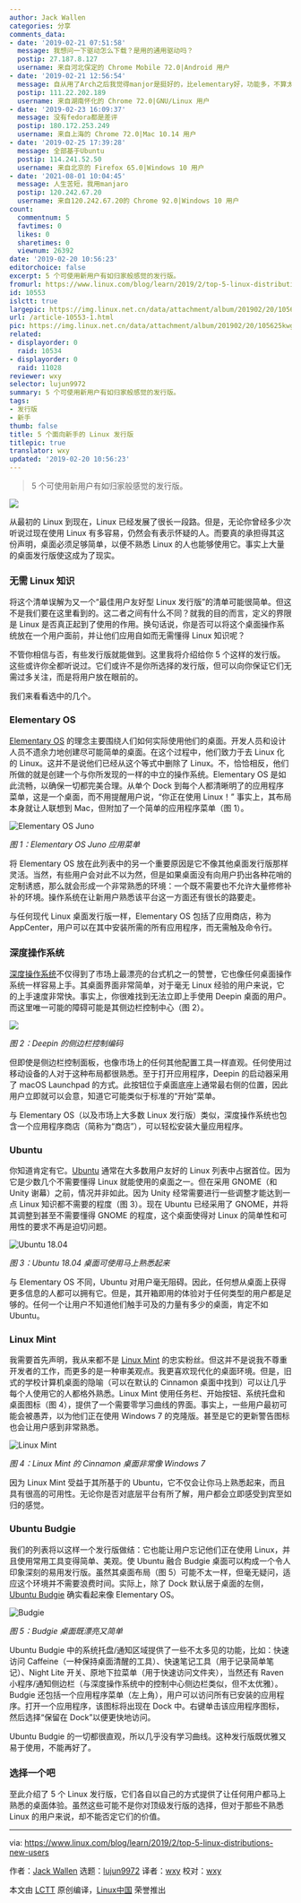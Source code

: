```yaml
---
author: Jack Wallen
categories: 分享
comments_data:
- date: '2019-02-21 07:51:58'
  message: 我想问一下驱动怎么下载？是用的通用驱动吗？
  postip: 27.187.8.127
  username: 来自河北保定的 Chrome Mobile 72.0|Android 用户
- date: '2019-02-21 12:56:54'
  message: 自从用了Arch之后我觉得manjor是挺好的，比elementary好，功能多，不算太复杂。就是操作方式稍微和ubuntu类不太一样
  postip: 111.22.202.189
  username: 来自湖南怀化的 Chrome 72.0|GNU/Linux 用户
- date: '2019-02-23 16:09:37'
  message: 没有fedora都是差评
  postip: 180.172.253.249
  username: 来自上海的 Chrome 72.0|Mac 10.14 用户
- date: '2019-02-25 17:39:28'
  message: 全部基于Ubuntu
  postip: 114.241.52.50
  username: 来自北京的 Firefox 65.0|Windows 10 用户
- date: '2021-08-01 10:04:45'
  message: 人生苦短，我用manjaro
  postip: 120.242.67.20
  username: 来自120.242.67.20的 Chrome 92.0|Windows 10 用户
count:
  commentnum: 5
  favtimes: 0
  likes: 0
  sharetimes: 0
  viewnum: 26392
date: '2019-02-20 10:56:23'
editorchoice: false
excerpt: 5 个可使用新用户有如归家般感觉的发行版。
fromurl: https://www.linux.com/blog/learn/2019/2/top-5-linux-distributions-new-users
id: 10553
islctt: true
largepic: https://img.linux.net.cn/data/attachment/album/201902/20/105625kwgc718grg6npzx7.jpg
url: /article-10553-1.html
pic: https://img.linux.net.cn/data/attachment/album/201902/20/105625kwgc718grg6npzx7.jpg.thumb.jpg
related:
- displayorder: 0
  raid: 10534
- displayorder: 0
  raid: 11028
reviewer: wxy
selector: lujun9972
summary: 5 个可使用新用户有如归家般感觉的发行版。
tags:
- 发行版
- 新手
thumb: false
title: 5 个面向新手的 Linux 发行版
titlepic: true
translator: wxy
updated: '2019-02-20 10:56:23'
---
```



> 
> 5 个可使用新用户有如归家般感觉的发行版。
> 
> 
> 


![](/data/attachment/album/201902/20/105625kwgc718grg6npzx7.jpg)


从最初的 Linux 到现在，Linux 已经发展了很长一段路。但是，无论你曾经多少次听说过现在使用 Linux 有多容易，仍然会有表示怀疑的人。而要真的承担得其这份声明，桌面必须足够简单，以便不熟悉 Linux 的人也能够使用它。事实上大量的桌面发行版使这成为了现实。


### 无需 Linux 知识


将这个清单误解为又一个“最佳用户友好型 Linux 发行版”的清单可能很简单。但这不是我们要在这里看到的。这二者之间有什么不同？就我的目的而言，定义的界限是 Linux 是否真正起到了使用的作用。换句话说，你是否可以将这个桌面操作系统放在一个用户面前，并让他们应用自如而无需懂得 Linux 知识呢？


不管你相信与否，有些发行版就能做到。这里我将介绍给你 5 个这样的发行版。这些或许你全都听说过。它们或许不是你所选择的发行版，但可以向你保证它们无需过多关注，而是将用户放在眼前的。


我们来看看选中的几个。


### Elementary OS


[Elementary OS](https://elementary.io/) 的理念主要围绕人们如何实际使用他们的桌面。开发人员和设计人员不遗余力地创建尽可能简单的桌面。在这个过程中，他们致力于去 Linux 化的 Linux。这并不是说他们已经从这个等式中删除了 Linux。不，恰恰相反，他们所做的就是创建一个与你所发现的一样的中立的操作系统。Elementary OS 是如此流畅，以确保一切都完美合理。从单个 Dock 到每个人都清晰明了的应用程序菜单，这是一个桌面，而不用提醒用户说，“你正在使用 Linux！” 事实上，其布局本身就让人联想到 Mac，但附加了一个简单的应用程序菜单（图 1）。


![Elementary OS Juno](/data/attachment/album/201902/20/105625jrx9rgxxtxrxf49k.jpg "Elementary OS Juno")


*图 1：Elementary OS Juno 应用菜单*


将 Elementary OS 放在此列表中的另一个重要原因是它不像其他桌面发行版那样灵活。当然，有些用户会对此不以为然，但是如果桌面没有向用户扔出各种花哨的定制诱惑，那么就会形成一个非常熟悉的环境：一个既不需要也不允许大量修修补补的环境。操作系统在让新用户熟悉该平台这一方面还有很长的路要走。


与任何现代 Linux 桌面发行版一样，Elementary OS 包括了应用商店，称为 AppCenter，用户可以在其中安装所需的所有应用程序，而无需触及命令行。


### 深度操作系统


[深度操作系统](https://www.deepin.org/)不仅得到了市场上最漂亮的台式机之一的赞誉，它也像任何桌面操作系统一样容易上手。其桌面界面非常简单，对于毫无 Linux 经验的用户来说，它的上手速度非常快。事实上，你很难找到无法立即上手使用 Deepin 桌面的用户。而这里唯一可能的障碍可能是其侧边栏控制中心（图 2）。


![](/data/attachment/album/201902/20/105626d0th260tzxxk26w2.jpg)


*图 2：Deepin 的侧边栏控制编码*


但即使是侧边栏控制面板，也像市场上的任何其他配置工具一样直观。任何使用过移动设备的人对于这种布局都很熟悉。至于打开应用程序，Deepin 的启动器采用了 macOS Launchpad 的方式。此按钮位于桌面底座上通常最右侧的位置，因此用户立即就可以会意，知道它可能类似于标准的“开始”菜单。


与 Elementary OS（以及市场上大多数 Linux 发行版）类似，深度操作系统也包含一个应用程序商店（简称为“商店”），可以轻松安装大量应用程序。


### Ubuntu


你知道肯定有它。[Ubuntu](https://www.ubuntu.com/) 通常在大多数用户友好的 Linux 列表中占据首位。因为它是少数几个不需要懂得 Linux 就能使用的桌面之一。但在采用 GNOME（和 Unity 谢幕）之前，情况并非如此。因为 Unity 经常需要进行一些调整才能达到一点 Linux 知识都不需要的程度（图 3）。现在 Ubuntu 已经采用了 GNOME，并将其调整到甚至不需要懂得 GNOME 的程度，这个桌面使得对 Linux 的简单性和可用性的要求不再是迫切问题。


![Ubuntu 18.04](/data/attachment/album/201902/20/105626z68khy61urlaguhr.jpg "Ubuntu 18.04")


*图 3：Ubuntu 18.04 桌面可使用马上熟悉起来*


与 Elementary OS 不同，Ubuntu 对用户毫无阻碍。因此，任何想从桌面上获得更多信息的人都可以拥有它。但是，其开箱即用的体验对于任何类型的用户都是足够的。任何一个让用户不知道他们触手可及的力量有多少的桌面，肯定不如 Ubuntu。


### Linux Mint


我需要首先声明，我从来都不是 [Linux Mint](https://linuxmint.com/) 的忠实粉丝。但这并不是说我不尊重开发者的工作，而更多的是一种审美观点。我更喜欢现代化的桌面环境。但是，旧式的学校计算机桌面的隐喻（可以在默认的 Cinnamon 桌面中找到）可以让几乎每个人使用它的人都格外熟悉。Linux Mint 使用任务栏、开始按钮、系统托盘和桌面图标（图 4），提供了一个需要零学习曲线的界面。事实上，一些用户最初可能会被愚弄，以为他们正在使用 Windows 7 的克隆版。甚至是它的更新警告图标也会让用户感到非常熟悉。


![Linux Mint](/data/attachment/album/201902/20/105626sxchlimc4g4zl22i.jpg "Linux Mint ")


*图 4：Linux Mint 的 Cinnamon 桌面非常像 Windows 7*


因为 Linux Mint 受益于其所基于的 Ubuntu，它不仅会让你马上熟悉起来，而且具有很高的可用性。无论你是否对底层平台有所了解，用户都会立即感受到宾至如归的感觉。


### Ubuntu Budgie


我们的列表将以这样一个发行版做结：它也能让用户忘记他们正在使用 Linux，并且使用常用工具变得简单、美观。使 Ubuntu 融合 Budgie 桌面可以构成一个令人印象深刻的易用发行版。虽然其桌面布局（图 5）可能不太一样，但毫无疑问，适应这个环境并不需要浪费时间。实际上，除了 Dock 默认居于桌面的左侧，[Ubuntu Budgie](https://ubuntubudgie.org/) 确实看起来像 Elementary OS。


![Budgie](/data/attachment/album/201902/20/105627dox4o9zq79oww0in.jpg "Budgie")


*图 5：Budgie 桌面既漂亮又简单*


Ubuntu Budgie 中的系统托盘/通知区域提供了一些不太多见的功能，比如：快速访问 Caffeine（一种保持桌面清醒的工具）、快速笔记工具（用于记录简单笔记）、Night Lite 开关、原地下拉菜单（用于快速访问文件夹），当然还有 Raven 小程序/通知侧边栏（与深度操作系统中的控制中心侧边栏类似，但不太优雅）。Budgie 还包括一个应用程序菜单（左上角），用户可以访问所有已安装的应用程序。打开一个应用程序，该图标将出现在 Dock 中。右键单击该应用程序图标，然后选择“保留在 Dock”以便更快地访问。


Ubuntu Budgie 的一切都很直观，所以几乎没有学习曲线。这种发行版既优雅又易于使用，不能再好了。


### 选择一个吧


至此介绍了 5 个 Linux 发行版，它们各自以自己的方式提供了让任何用户都马上熟悉的桌面体验。虽然这些可能不是你对顶级发行版的选择，但对于那些不熟悉 Linux 的用户来说，却不能否定它们的价值。




---


via: <https://www.linux.com/blog/learn/2019/2/top-5-linux-distributions-new-users>


作者：[Jack Wallen](https://www.linux.com/users/jlwallen) 选题：[lujun9972](https://github.com/lujun9972) 译者：[wxy](https://github.com/wxy) 校对：[wxy](https://github.com/wxy)


本文由 [LCTT](https://github.com/LCTT/TranslateProject) 原创编译，[Linux中国](https://linux.cn/) 荣誉推出